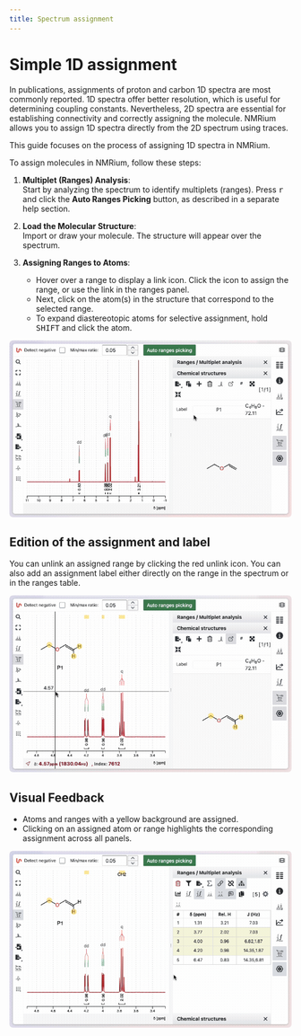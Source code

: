 ```yaml
---
title: Spectrum assignment
---
```


# Simple 1D assignment

In publications, assignments of proton and carbon 1D spectra are most commonly reported. 1D spectra offer better resolution, which is useful for determining coupling constants. Nevertheless, 2D spectra are essential for establishing connectivity and correctly assigning the molecule. NMRium allows you to assign 1D spectra directly from the 2D spectrum using traces.

This guide focuses on the process of assigning 1D spectra in NMRium.

To assign molecules in NMRium, follow these steps:

1. **Multiplet (Ranges) Analysis**:  
   Start by analyzing the spectrum to identify multiplets (ranges). Press <kbd>r</kbd> and click the **Auto Ranges Picking** button, as described in a separate help section.

2. **Load the Molecular Structure**:  
   Import or draw your molecule. The structure will appear over the spectrum.

3. **Assigning Ranges to Atoms**:
   - Hover over a range to display a link icon. Click the icon to assign the range, or use the link in the ranges panel.
   - Next, click on the atom(s) in the structure that correspond to the selected range.
   - To expand diastereotopic atoms for selective assignment, hold <kbd>SHIFT</kbd> and click the atom.

![Assign 1D spectrum to molecule](./10_assign_molecule.gif)

## Edition of the assignment and label

You can unlink an assigned range by clicking the red unlink icon. You can also add an assignment label either directly on the range in the spectrum or in the ranges table.

![Assignement edition](./11_remove_link_add_label.gif)

## Visual Feedback

- Atoms and ranges with a yellow background are assigned.
- Clicking on an assigned atom or range highlights the corresponding assignment across all panels.

![Display assignment](./12_display_assignment.gif)

